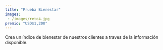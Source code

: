 ```yaml
---
title: "Prueba Bienestar"
images:
 - /images/reto4.jpg
premio: "USD$1,200"
---
```


Crea un índice de bienestar de nuestros clientes a traves de la información disponible.